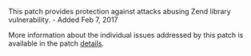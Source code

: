 This patch provides protection against attacks abusing Zend library vulnerability. - Added Feb 7, 2017

More information about the individual issues addressed by this patch is available in the patch [details](https://magento.com/security/patches/supee-9652).
